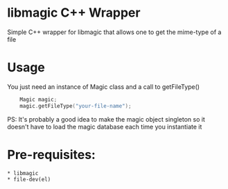 libmagic C++ Wrapper
==================

Simple C++ wrapper for libmagic that allows one to get the mime-type of a file

Usage
====================
You just need an instance of Magic class and a call to getFileType()
```c++
    Magic magic;
    magic.getFileType("your-file-name");
```

PS: It's probably a good idea to make the magic object singleton so it doesn't have
to load the magic database each time you instantiate it

Pre-requisites:
===================
    * libmagic
    * file-dev(el)


